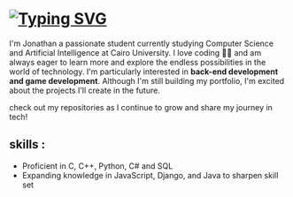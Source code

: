 # [![Typing SVG](https://readme-typing-svg.herokuapp.com?font=Fira+Code&pause=1000&color=1B6BF4&width=435&lines=Hi+%F0%9F%91%8B%2C+I'm+Jonathan+Mokhles;computer+science+student++)](https://git.io/typing-svg)
I'm Jonathan a passionate student currently studying Computer Science and Artificial Intelligence at Cairo University. I love coding 👨‍💻 and am always eager to learn more and explore the endless possibilities in the world of technology.
I'm particularly interested in **back-end development and game development**. Although I'm still building my portfolio, I'm excited about the projects I'll create in the future.

check out my repositories as I continue to grow and share my journey in tech!

## skills :
- Proficient in C, C++, Python, C# and SQL
- Expanding knowledge in JavaScript, Django, and Java to sharpen skill set
